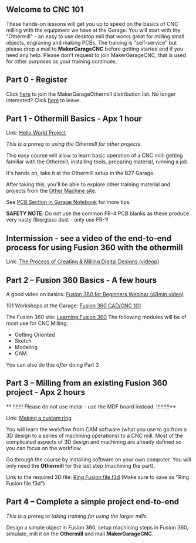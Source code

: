 ## Welcome to CNC 101

These hands-on lessons will get you up to speed on the basics of CNC milling with the equipment we have at the Garage. You will start with the "Othermill" - an easy to use desktop mill that works great for milling small objects, engraving and making PCBs. The training is "self-service" but please drop a mail to **MakerGarageCNC** before getting started and if you need any help. Please don't request to join MakerGarageCNC, that is used for other purposes as your training continues.

## Part 0 - Register
Click [here](http://igroup/join/MakerGarageOthermill) to join the MakerGarageOthermill distribution list. 
No longer interested? Click [here](http://igroup/leave/MakerGarageOthermill) to leave.

## Part 1 - Othermill Basics - Apx 1 hour 
Link: [Hello World Project](helloworld/helloworld.md)

_This is a prereq to using the Othermill for other projects._

This easy course will allow to learn basic operation of a CNC mill: getting familiar with the Othermill, installing tools, preparing material, running a job. 

It's hands on, take it at the Othermill setup in the B27 Garage. 

After taking this, you'll be able to explore other training material and projects from the [Other Machine site](https://othermachine.co/support/).

See [PCB Section in Garage Notebook](https://microsoft.sharepoint.com/teams/garage/maker/_layouts/OneNote.aspx?id=%2Fteams%2Fgarage%2Fmaker%2FSiteAssets%2FMaker%20Garage%20Notebook&wd=target%28CNC%20Mills.one%7C6E5D7373-3F0C-4CA8-8572-80182BFD2D85%2FPCBs%7C8C7DE9A3-99ED-4150-889C-67E4F97A738D%2F%29) for more tips.

**SAFETY NOTE**: Do not use the common FR-4 PCB blanks as these produce very nasty fiberglass dust - only use FR-1!


## Intermission - see a video of the end-to-end process for using Fusion 360 with the othermill
Link: [The Process of Creating & Milling Digital Designs (videop)](https://www.youtube.com/watch?v=7BO7LgG6Hw4)


## Part 2 – Fusion 360 Basics - A few hours
A good video on basics: [Fusion 360 for Beginners Webinar (48min video)](https://www.youtube.com/watch?v=gu7Nm0ygaow)

101 Workshops at the Garage: [Fusion 360 CAD/CNC 101](http://aka.ms/f360cnc)

The Fusion 360 site: [Learning Fusion 360](http://fusion360.autodesk.com/learning/learning.html?guid=GUID-CC9A8E39-356C-43EA-9EDD-0E9C1321E0F2)
The following modules will be of most use for CNC Milling:
* Getting Oriented
* Sketch
* Modeling
* CAM 

You can also do this _after_ doing Part 3



## Part 3 – Milling from an existing Fusion 360 project - Apx 2 hours 
** !!!!!!! Please do not use metal - use the MDF board instead. !!!!!!!!!**

Link: [Making a custom ring](https://othermachine.co/support/tutorials/custom-aluminum-and-brass-rings/)

You will learn the workflow from CAM software (what you use to go from a 3D design to a series of machining operations) to a CNC mill. Most of the complicated aspects of 3D design and machining are already defined so you can focus on the workflow.

Go through the course by installing software on your own computer. You will only need the **Othermill** for the last step (machining the part). 

Link to the required 3D file: [Ring Fusion file.f3d](http://www.instructables.com/files/orig/FCJ/25ST/IDBI2TN1/FCJ25STIDBI2TN1.f3d) (Make sure to save as "Ring Fusion file.f3d")


## Part 4 – Complete a simple project end-to-end 
_This is a prereq to taking training for using the larger mills._ 

Design a simple object in Fusion 360, setup machining steps in Fusion 360, simulate, mill it on the **Othermill** and mail   **MakerGarageCNC**.
